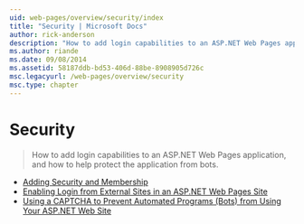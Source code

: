 ```yaml
---
uid: web-pages/overview/security/index
title: "Security | Microsoft Docs"
author: rick-anderson
description: "How to add login capabilities to an ASP.NET Web Pages application, and how to help protect the application from bots."
ms.author: riande
ms.date: 09/08/2014
ms.assetid: 58187ddb-bd53-406d-88be-8908905d726c
msc.legacyurl: /web-pages/overview/security
msc.type: chapter
---
```

# Security

> How to add login capabilities to an ASP.NET Web Pages application, and how to help protect the application from bots.


- [Adding Security and Membership](16-adding-security-and-membership.md)
- [Enabling Login from External Sites in an ASP.NET Web Pages Site](enabling-login-from-external-sites-in-an-aspnet-web-pages-site.md)
- [Using a CAPTCHA to Prevent Automated Programs (Bots) from Using Your ASP.NET Web Site](using-a-catpcha-to-prevent-automated-programs-bots-from-using-your-aspnet-web-site.md)
